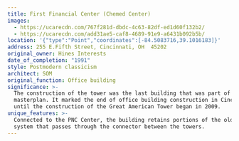 ```yaml
---
title: First Financial Center (Chemed Center)
images:
  - https://ucarecdn.com/767f281d-dbdc-4c63-82df-ed1d60f132b2/
  - https://ucarecdn.com/add31ae5-caf8-4689-91e9-a6431b092b5b/
location: '{"type":"Point","coordinates":[-84.5083716,39.1016183]}'
address: 255 E.Fifth Street, Cincinnati, OH  45202
original_owner: Hines Interests
date_of_completion: "1991"
style: Postmodern classicism
architect: SOM
original_function: Office building
significance: >-
  The construction of the tower was the last building that was part of the 1964
  masterplan. It marked the end of office building construction in Cincinnati
  until the construction of the Great American Tower began in 2009.
unique_features: >-
  Connected to the PNC Center, the building retains portions of the old skywalk
  system that passes through the connector between the towers.
---
```

